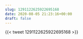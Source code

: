```yaml
---
slug: 1291122625922695168
date: 2020-08-05 21:23:16+00:00
draft: false
---
```


{{< tweet 1291122625922695168 >}}
